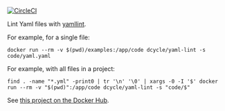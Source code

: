 [![CircleCI](https://circleci.com/gh/dcycle/docker-yaml-lint.svg?style=svg)](https://circleci.com/gh/dcycle/docker-yaml-lint)

Lint Yaml files with [yamllint](https://github.com/adrienverge/yamllint).

For example, for a single file:

    docker run --rm -v $(pwd)/examples:/app/code dcycle/yaml-lint -s code/yaml.yaml

For example, with all files in a project:

    find . -name "*.yml" -print0 | tr '\n' '\0' | xargs -0 -I '$' docker run --rm -v "$(pwd)":/app/code dcycle/yaml-lint -s "code/$"

See [this project on the Docker Hub](https://hub.docker.com/r/dcycle/yaml-lint/).
